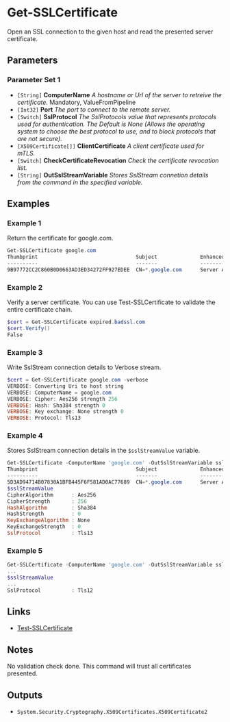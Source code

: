 # Get-SSLCertificate

Open an SSL connection to the given host and read the presented server certificate.

## Parameters

### Parameter Set 1

- `[String]` **ComputerName** _A hostname or Url of the server to retreive the certificate._ Mandatory, ValueFromPipeline
- `[Int32]` **Port** _The port to connect to the remote server._ 
- `[Switch]` **SslProtocol** _The SslProtocols value that represents protocols used for authentication.
The Default is None (Allows the operating system to choose the best protocol to use, and to block protocols that are not secure)._ 
- `[X509Certificate[]]` **ClientCertificate** _A client certificate used for mTLS._ 
- `[Switch]` **CheckCertificateRevocation** _Check the certificate revocation list._ 
- `[String]` **OutSslStreamVariable** _Stores SslStream connetion details from the command in the specified variable._ 

## Examples

### Example 1

Return the certificate for google.com.

```powershell
Get-SSLCertificate google.com
Thumbprint                                Subject              EnhancedKeyUsageList
----------                                -------              --------------------
9B97772CC2C860B0D0663AD3ED34272FF927EDEE  CN=*.google.com      Server Authentication
```
### Example 2

Verify a server certificate. You can use Test-SSLCertificate to validate the entire certificate chain.

```powershell
$cert = Get-SSLCertificate expired.badssl.com
$cert.Verify()
False
```
### Example 3

Write SslStream connection details to Verbose stream.

```powershell
$cert = Get-SSLCertificate google.com -verbose
VERBOSE: Converting Uri to host string
VERBOSE: ComputerName = google.com
VERBOSE: Cipher: Aes256 strength 256
VERBOSE: Hash: Sha384 strength 0
VERBOSE: Key exchange: None strength 0
VERBOSE: Protocol: Tls13
```
### Example 4

Stores SslStream connection details in the `$sslStreamValue` variable.

```powershell
Get-SSLCertificate -ComputerName 'google.com' -OutSslStreamVariable sslStreamValue
Thumbprint                                Subject              EnhancedKeyUsageList
----------                                -------              --------------------
5D3AD94714B07830A1BFB445F6F581AD0AC77689  CN=*.google.com      Server Authentication
$sslStreamValue
CipherAlgorithm      : Aes256
CipherStrength       : 256
HashAlgorithm        : Sha384
HashStrength         : 0
KeyExchangeAlgorithm : None
KeyExchangeStrength  : 0
SslProtocol          : Tls13
```
### Example 5



```powershell
Get-SSLCertificate -ComputerName 'google.com' -OutSslStreamVariable sslStreamValue -SslProtocol tls12
...
$sslStreamValue
...
SslProtocol          : Tls12
```

## Links

- [Test-SSLCertificate](Test-SSLCertificate.md)

## Notes

No validation check done. This command will trust all certificates presented.

## Outputs

- `System.Security.Cryptography.X509Certificates.X509Certificate2`
